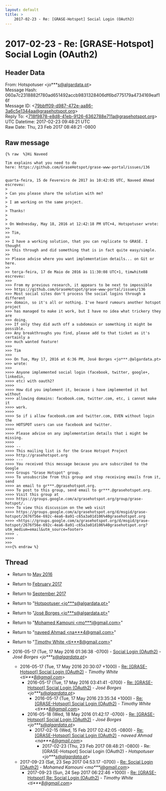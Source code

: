 ```yaml
---
layout: default
title: >
    2017-02-23 - Re: [GRASE-Hotspot] Social Login (OAuth2)
---
```


# 2017-02-23 - Re: [GRASE-Hotspot] Social Login (OAuth2)

## Header Data

From: Hotspotuser \<jo***s@algardata.pt\><br>
Message Hash: 060a7c2318882f780ad651492accb9831328406df6bd775179a4734169eaf16f<br>
Message ID: \<79bbff09-d987-472e-aa86-3a6c5e1344aa@grasehotspot.org\><br>
Reply To: \<718f9878-e8d8-41eb-9126-6362788e711a@grasehotspot.org\><br>
UTC Datetime: 2017-02-23 09:48:21 UTC<br>
Raw Date: Thu, 23 Feb 2017 08:48:21 -0800<br>

## Raw message

```
{% raw  %}Hi Naveed

Tim explains what you need to do 
here: https://github.com/GraseHotspot/grase-www-portal/issues/136


quarta-feira, 15 de Fevereiro de 2017 às 10:42:05 UTC, Naveed Ahmad 
escreveu:
>
> Can you please share the solution with me?
>
> I am working on the same project.
>
> Thanks!
>
>
> On Wednesday, May 18, 2016 at 12:42:18 PM UTC+4, Hotspotuser wrote:
>>
>> Tim,
>>
>> I have a working solution, that you can replicate to GRASE. I thought 
>> this through and did something that is in fact quite easy/simple.
>>
>> Please advise where you want implementation details... on Git or here.
>>
>> terça-feira, 17 de Maio de 2016 às 11:30:08 UTC+1, timwhite88 escreveu:
>>>
>>> From my previous research, it appears to be next to impossible 
>>> https://github.com/GraseHotspot/grase-www-portal/issues/136
>>> Most social sites don't process the social logins through a different 
>>> domain, so it's all or nothing. I've heard rumours another hotspot project 
>>> has managed to make it work, but I have no idea what trickery they are 
>>> doing.
>>> If only they did auth off a subdomain or something it might be possible. 
>>> Any breakthroughs you find, please add to that ticket as it's certainly a 
>>> much wanted feature!
>>>
>>> Tim
>>>
>>> On Tue, May 17, 2016 at 6:36 PM, José Borges <jo***.@algardata.pt> 
>>> wrote:
>>>
>>>> Anyone implemented social login (facebook, twitter, google+, linkedin, 
>>>> etc) with oauth2?
>>>>
>>>> How did you implement it, because i have implemented it but without 
>>>> allowing domains: facebook.com, twitter.com, etc, i cannot make it 
>>>> work.
>>>>
>>>> So if i allow facebook.com and twitter.com, EVEN without login the 
>>>> HOTSPOT users can use facebook and twitter.
>>>>
>>>> Please advise on any implementation details that i might be missing.
>>>>
>>>> -- 
>>>> This mailing list is for the Grase Hotspot Project 
>>>> http://grasehotspot.org
>>>> --- 
>>>> You received this message because you are subscribed to the Google 
>>>> Groups "Grase Hotspot" group.
>>>> To unsubscribe from this group and stop receiving emails from it, send 
>>>> an email to gr***.@grasehotspot.org.
>>>> To post to this group, send email to gr***.@grasehotspot.org.
>>>> Visit this group at 
>>>> https://groups.google.com/a/grasehotspot.org/group/grase-hotspot/.
>>>> To view this discussion on the web visit 
>>>> https://groups.google.com/a/grasehotspot.org/d/msgid/grase-hotspot/2676f56e-692c-4ea6-8a91-c65a3a01d106%40grasehotspot.org 
>>>> <https://groups.google.com/a/grasehotspot.org/d/msgid/grase-hotspot/2676f56e-692c-4ea6-8a91-c65a3a01d106%40grasehotspot.org?utm_medium=email&utm_source=footer>
>>>> .
>>>>
>>>
>>>{% endraw %}
```

## Thread

+ Return to [May 2016](/archive/2016/05)
+ Return to [February 2017](/archive/2017/02)
+ Return to [September 2017](/archive/2017/09)

+ Return to "[Hotspotuser <jo***s<span>@</span>algardata.pt>](/authors/jo___s_at_algardata_pt)"
+ Return to "[José Borges <jo***s<span>@</span>algardata.pt>](/authors/jo___s_at_algardata_pt)"
+ Return to "[Mohamed Kamouni <mo***i<span>@</span>gmail.com>](/authors/mo___i_at_gmail_com)"
+ Return to "[naveed Ahmad <na***4<span>@</span>gmail.com>](/authors/na___4_at_gmail_com)"
+ Return to "[Timothy White <ti***8<span>@</span>gmail.com>](/authors/ti___8_at_gmail_com)"

+ 2016-05-17 (Tue, 17 May 2016 01:36:38 -0700) - [Social Login (OAuth2)](/archive/2016/05/bb4f547673f1821af3666ab4415bdac7beb5571d34f804653192c5579c8420a3) - _José Borges \<jo***s@algardata.pt\>_
  + 2016-05-17 (Tue, 17 May 2016 20:30:07 +1000) - [Re: [GRASE-Hotspot] Social Login (OAuth2)](/archive/2016/05/b09ece4a750557e717b80009fb0a55884edc2220fae379867a5e285e7ef5cc22) - _Timothy White \<ti***8@gmail.com\>_
    + 2016-05-17 (Tue, 17 May 2016 03:41:41 -0700) - [Re: [GRASE-Hotspot] Social Login (OAuth2)](/archive/2016/05/7d8ee3c944d9f9579e41301934e3df2a199142cf8676cfb5af64ef20f86f50d4) - _José Borges \<jo***s@algardata.pt\>_
      + 2016-05-17 (Tue, 17 May 2016 23:35:34 +1000) - [Re: [GRASE-Hotspot] Social Login (OAuth2)](/archive/2016/05/3c8db7a76a60caeefec62d94bbf38a88a3c930eba01cd627439837718495635e) - _Timothy White \<ti***8@gmail.com\>_
    + 2016-05-18 (Wed, 18 May 2016 01:42:17 -0700) - [Re: [GRASE-Hotspot] Social Login (OAuth2)](/archive/2016/05/ca8adc8cf0acedfa6e492f53e98e0f73c7c3ab937176a862c425ed5513598b56) - _José Borges \<jo***s@algardata.pt\>_
      + 2017-02-15 (Wed, 15 Feb 2017 02:42:05 -0800) - [Re: [GRASE-Hotspot] Social Login (OAuth2)](/archive/2017/02/ce3b92b7117f6dbfcd249add2fd16f2bab268602bdd1d1a854ebc200fc913fb8) - _naveed Ahmad \<na***4@gmail.com\>_
        + 2017-02-23 (Thu, 23 Feb 2017 08:48:21 -0800) - Re: [GRASE-Hotspot] Social Login (OAuth2) - _Hotspotuser \<jo***s@algardata.pt\>_
  + 2017-09-23 (Sat, 23 Sep 2017 04:53:17 -0700) - [Re: Social Login (OAuth2)](/archive/2017/09/23050a3aee4d5a4103b2f4c0ab291c9162d0d281f6c4bd13b2beaacf3cb93665) - _Mohamed Kamouni \<mo***i@gmail.com\>_
    + 2017-09-23 (Sun, 24 Sep 2017 06:22:46 +1000) - [Re: [GRASE-Hotspot] Re: Social Login (OAuth2)](/archive/2017/09/73e493c90e933170fd4dc31322c6c297e490646305a0a59bfcb6edf593dbf254) - _Timothy White \<ti***8@gmail.com\>_

